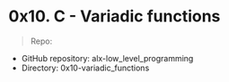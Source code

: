# 0x10. C - Variadic functions

> Repo:

+ GitHub repository: alx-low_level_programming
+ Directory: 0x10-variadic_functions
